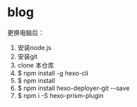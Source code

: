 # blog
更换电脑后：
1. 安装node.js
2. 安装git
3. clone 本仓库
4. $ npm install -g hexo-cli
5. $ npm install
6. $ npm install hexo-deployer-git --save
7. $ npm i -S hexo-prism-plugin
